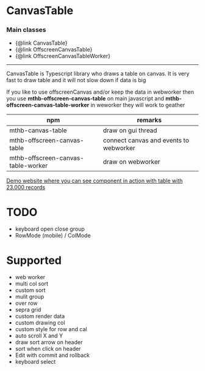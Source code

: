 # CanvasTable

### Main classes
<ul>
    <li>{@link CanvasTable}</li>
    <li>{@link OffscreenCanvasTable}</li>
    <li>{@link OffscreenCanvasTableWorker}</li>
</ul>

<hr/>


CanvasTable is Typescript library who draws a table on canvas. It is very fast to draw table and it will not slow down if data is big

If you like to use offscreenCanvas and/or keep the data in webworker then you use **mthb-offscreen-canvas-table** on main javascript and **mthb-offscreen-canvas-table-worker** in weworker they will work to geather


| npm | remarks |
| ---- | -------- |
| mthb-canvas-table | draw on gui thread |
| mthb-offscreen-canvas-table | connect canvas and events to webworker |
| mthb-offscreen-canvas-table-worker | draw on webworker |

[Demo website where you can see component in action with table with 23.000 records](https://magni.strumpur.net/CanvasTable)
# TODO
* keyboard open close group
* RowMode (mobile) / ColMode

# Supported
* web worker
* multi col sort
* custom sort
* mulit group
* over row
* sepra grid
* custom render data
* custom drawing col
* custom style for row and cal
* auto scroll X and Y
* draw sort arrow on header 
* sort when click on header
* Edit with commit and rollback
* keyboard select 
